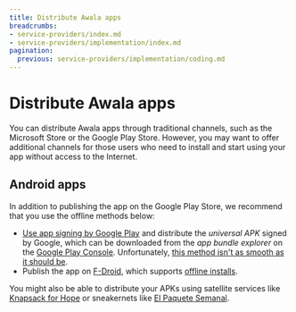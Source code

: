 ```yaml
---
title: Distribute Awala apps
breadcrumbs:
- service-providers/index.md
- service-providers/implementation/index.md
pagination:
  previous: service-providers/implementation/coding.md
---
```


# Distribute Awala apps

You can distribute Awala apps through traditional channels, such as the Microsoft Store or the Google Play Store. However, you may want to offer additional channels for those users who need to install and start using your app without access to the Internet.

## Android apps

In addition to publishing the app on the Google Play Store, we recommend that you use the offline methods below:

- [Use app signing by Google Play](https://support.google.com/googleplay/android-developer/answer/9842756?hl=en) and distribute the _universal APK_ signed by Google, which can be downloaded from the _app bundle explorer_ on the [Google Play Console](https://play.google.com/console/). Unfortunately, [this method isn't as smooth as it should be](https://issuetracker.google.com/issues/180927886).
- Publish the app on [F-Droid](https://f-droid.org/en/), which supports [offline installs](https://f-droid.org/en/tutorials/swap/).

You might also be able to distribute your APKs using satellite services like [Knapsack for Hope](https://knapsackforhope.org/) or sneakernets like [El Paquete Semanal](https://en.wikipedia.org/wiki/El_Paquete_Semanal).
